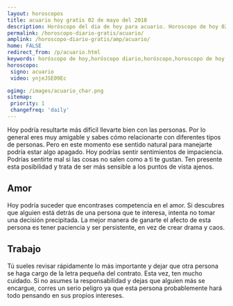 ```yaml
---
layout: horoscopos
title: acuario hoy gratis 02 de mayo del 2018 
description: Horóscopo del dia de hoy para acuario. Horoscopo de hoy 02 de mayo del 2018. Las predicciones de amor, trabajo, vida personal gratis.
permalink: /horoscopo-diario-gratis/acuario/
amplink: /horoscopo-diario-gratis/amp/acuario/
home: FALSE
redirect_from: /p/acuario.html
keywords: horóscopo de hoy,horóscopo diario,horóscopo,horoscopo de hoy acuario,horoscopos diarios gratis del dia de hoy,horóscopo diario gratis,horoscopo de acuario hoy ,horóscopo esperanza gracia,horoscopo acuario hoy,horoscop,horóscopos gratis,Tarot,Astrologia,Zodíaco,horoscopo gratis,Horóscopo gratis,horoscopo,horoscopo de hoy,Aries,Tauro,Géminis,Geminis,Cáncer,Cancer,Leo,Virgo,Libra,Escorpio,Sagitario,Capricornio,Acuario,Piscis,2018,2019
horoscopo:
 signo: acuario
 video: ynjeJSE09Ec

ogimg: /images/acuario_char.png
sitemap:
 priority: 1
 changefreq: 'daily'
---
```



Hoy podría resultarte más difícil llevarte bien con las personas. Por lo general eres muy amigable y sabes cómo relacionarte con diferentes tipos de personas. Pero en este momento ese sentido natural para manejarte podría estar algo apagado. Hoy podrías sentir sentimientos de impaciencia. Podrías sentirte mal si las cosas no salen como a ti te gustan. Ten presente esta posibilidad y trata de ser más sensible a los puntos de vista ajenos.

## Amor

Hoy podría suceder que encontrases competencia en el amor. Si descubres que alguien está detrás de una persona que te interesa, intenta no tomar una decisión precipitada. La mejor manera de ganarte el afecto de esta persona es tener paciencia y ser persistente, en vez de crear drama y caos.

## Trabajo

Tú sueles revisar rápidamente lo más importante y dejar que otra persona se haga cargo de la letra pequeña del contrato. Esta vez, ten mucho cuidado. Si no asumes la responsabilidad y dejas que alguien más se encargue, corres un serio peligro ya que esta persona probablemente hará todo pensando en sus propios intereses.